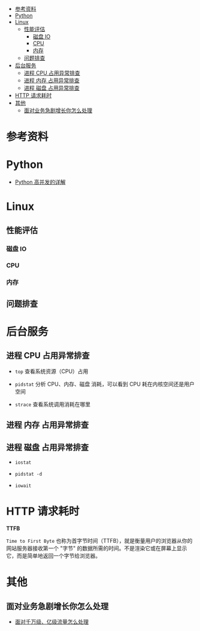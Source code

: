 - [参考资料](#参考资料)
- [Python](#python)
- [Linux](#linux)
  - [性能评估](#性能评估)
    - [磁盘 IO](#磁盘-io)
    - [CPU](#cpu)
    - [内存](#内存)
  - [问题排查](#问题排查)
- [后台服务](#后台服务)
  - [进程 CPU 占用异常排查](#进程-cpu-占用异常排查)
  - [进程 内存 占用异常排查](#进程-内存-占用异常排查)
  - [进程 磁盘 占用异常排查](#进程-磁盘-占用异常排查)
- [HTTP 请求耗时](#http-请求耗时)
- [其他](#其他)
  - [面对业务急剧增长你怎么处理](#面对业务急剧增长你怎么处理)

# 参考资料

# Python

- [Python 高并发的详解](https://www.cnblogs.com/daofaziran/p/10154986.html)

# Linux

## 性能评估

### 磁盘 IO

### CPU

### 内存

## 问题排查

# 后台服务

## 进程 CPU 占用异常排查

- `top` 查看系统资源（CPU）占用

- `pidstat` 分析 CPU、内存、磁盘 消耗，可以看到 CPU 耗在内核空间还是用户空间

- `strace` 查看系统调用消耗在哪里

## 进程 内存 占用异常排查

## 进程 磁盘 占用异常排查

- `iostat`

- `pidstat -d`

- `iowait`

# HTTP 请求耗时

**TTFB**

`Time to First Byte` 也称为首字节时间（TTFB），就是衡量用户的浏览器从你的网站服务器接收第一个 "字节" 的数据所需的时间。不是渲染它或在屏幕上显示它，而是简单地返回一个字节给浏览器。

# 其他

## 面对业务急剧增长你怎么处理

- [面对千万级、亿级流量怎么处理](https://www.cnblogs.com/ilovejaney/p/13893995.html)
